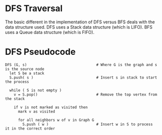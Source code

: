# DFS Traversal
The basic different in the implementation of DFS versus BFS deals with the data structure used. DFS uses a Stack data structure (which is LIFO). BFS uses a Queue data structure (which is FIFO).

# DFS Pseudocode 

```
DFS (G, s)                                # Where G is the graph and s is the source node 
  let S be a stack 
  S.push( s )                             # Insert s in stack to start the process
  
  while ( S is not empty )    
    v = S.pop()                           # Remove the top vertex from the stack 
    
    if v is not marked as visited then
      mark v as visited
    
      for all neighbors w of v in Graph G
        S.push ( w )                      # Insert w in S to process it in the correct order 